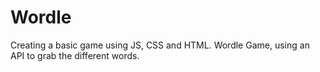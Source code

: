 # Wordle
Creating a basic game using JS, CSS and HTML. 
Wordle Game, using an API to grab the different words.
